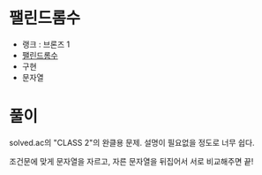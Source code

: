 # 팰린드롬수

- 랭크 : 브론즈 1
- [팰린드롬수](https://www.acmicpc.net/problem/1259)
- 구현
- 문자열

# 풀이

solved.ac의 "CLASS 2"의 완클용 문제. 설명이 필요없을 정도로 너무 쉽다.

조건문에 맞게 문자열을 자르고, 자른 문자열을 뒤집어서 서로 비교해주면 끝!